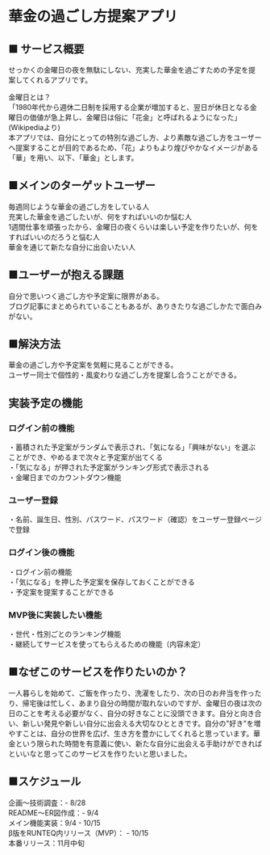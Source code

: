 # 華金の過ごし方提案アプリ

## ■ サービス概要
せっかくの金曜日の夜を無駄にしない、充実した華金を過ごすための予定を提案してくれるアプリです。

金曜日とは？  
「1980年代から週休二日制を採用する企業が増加すると、翌日が休日となる金曜日の価値が急上昇し、金曜日は俗に「花金」と呼ばれるようになった」(Wikipediaより)  
本アプリでは、自分にとっての特別な過ごし方、より素敵な過ごし方をユーザーへ提案することが目的であるため、「花」よりもより煌びやかなイメージがある「華」を用い、以下、「華金」とします。

## ■メインのターゲットユーザー
毎週同じような華金の過ごし方をしている人  
充実した華金を過ごしたいが、何をすればいいのか悩む人  
1週間仕事を頑張ったから、金曜日の夜くらいは楽しい予定を作りたいが、何をすればいいのだろうと悩む人  
華金を通じて新たな自分に出会いたい人  

## ■ユーザーが抱える課題
自分で思いつく過ごし方や予定案に限界がある。  
ブログ記事にまとめられていることもあるが、ありきたりな過ごしかたで面白みがない。  

## ■解決方法
華金の過ごし方や予定案を気軽に見ることができる。  
ユーザー同士で個性的・風変わりな過ごし方を提案し合うことができる。  

## 実装予定の機能
### ログイン前の機能
・蓄積された予定案がランダムで表示され、「気になる」「興味がない」を選ぶことができ、やめるまで次々と予定案が出てくる  
・「気になる」が押された予定案がランキング形式で表示される  
・金曜日までのカウントダウン機能  

### ユーザー登録
・名前、誕生日、性別、パスワード、パスワード（確認）をユーザー登録ページで登録

### ログイン後の機能
・ログイン前の機能  
・「気になる」を押した予定案を保存しておくことができる  
・予定案を提案することができる  

### MVP後に実装したい機能
・世代・性別ごとのランキング機能  
・継続してサービスを使ってもらえるための機能（内容未定）  

## ■なぜこのサービスを作りたいのか？
一人暮らしを始めて、ご飯を作ったり、洗濯をしたり、次の日のお弁当を作ったり、帰宅後は忙しく、あまり自分の時間が取れないのですが、金曜日の夜は次の日のことを考える必要がなく、自分の好きなことに没頭できます。自分と向き合い、新しい発見や新しい自分に出会える大切なひとときです。自分の"好き"を増やすことは、自分の世界を広げ、生き方を豊かにしてくれると思っています。華金という限られた時間を有意義に使い、新たな自分に出会える手助けができればといいなと思ってこのサービスを作りたいと思いました。

## ■スケジュール
企画〜技術調査：- 8/28  
README〜ER図作成：- 9/4  
メイン機能実装：9/4 - 10/15  
β版をRUNTEQ内リリース（MVP）： - 10/15  
本番リリース：11月中旬  
